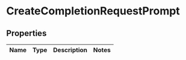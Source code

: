 
# CreateCompletionRequestPrompt

## Properties
| Name | Type | Description | Notes |
| ------------ | ------------- | ------------- | ------------- |



